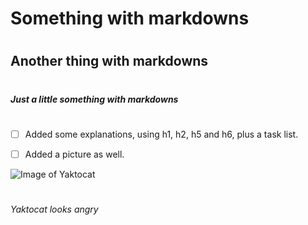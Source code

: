 # <h1>Something with markdowns</h1>
# <h2>Another thing with markdowns</h2>
# <h5>Just a little something with markdowns</h5>
#
- [ ] Added some explanations, using h1, h2, h5 and h6, plus a task list. 
- [ ] Added a picture as well.


![Image of Yaktocat](https://octodex.github.com/images/yaktocat.png)
# <h6>Yaktocat looks angry</h6>
